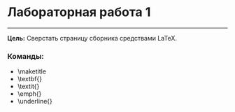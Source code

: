 # Лабораторная работа 1

---

**Цель:** Сверстать страницу сборника средствами LaTeX.

### Команды:

 * \maketitle
 * \textbf{}
 * \textit{}
 * \emph{}
 * \underline{}
